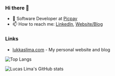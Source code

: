 ### Hi there 👋

- 💼 Software Developer at [Picpay](https://picpay.com)
- 📫 How to reach me: [LinkedIn](https://www.linkedin.com/in/lukkaslima/), [Website/Blog](https://lukkaslima.com)

### Links

- [lukkaslima.com](https://lukkaslima.com) - My personal website and blog

![Top Langs](https://github-readme-stats.vercel.app/api/top-langs/?username=lukkas-lukkas&layout=compact&theme=dark)

![Lucas Lima's GitHub stats](https://github-readme-stats.vercel.app/api?username=lukkas-lukkas&show_icons=true&theme=dark)

